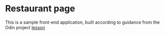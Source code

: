 # Restaurant page
This is a sample front-end application, built according to guidance from the Odin project [lesson](https://www.theodinproject.com/courses/javascript/lessons/restaurant-page)
